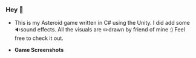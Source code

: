 ### Hey 👋 

- This is my Asteroid game written in C# using the Unity.
 I did add some 🔉sound effects. 
 All the visuals are ✏️drawn by friend of mine :)
Feel free to check it out.



- <b> Game Screenshots </b>
